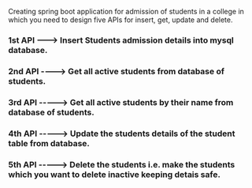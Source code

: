 Creating spring boot application for admission of students in a college in which you need to design five APIs for insert, get, update and delete.


### 1st API ---> Insert Students admission details into mysql database.

### 2nd API ----> Get all active students from database of students.

###  3rd API -----> Get all active students by their name from database of students.

### 4th API -----> Update the students details of the student table from database.

### 5th API -----> Delete the students i.e. make the students which you want to delete inactive keeping detais safe.
